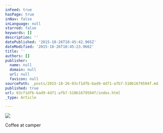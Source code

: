 ```yaml
---
inFeed: true
hasPage: true
inNav: false
inLanguage: null
starred: false
keywords: []
description: ''
datePublished: '2015-10-26T10:45:42.965Z'
dateModified: '2015-10-26T10:45:23.966Z'
title: ''
authors: []
publisher:
  name: null
  domain: null
  url: null
  favicon: null
sourcePath: _posts/2015-10-26-03cf1dfb-bad9-4d71-afb7-510b1679594f.md
published: true
url: 03cf1dfb-bad9-4d71-afb7-510b1679594f/index.html
_type: Article

---
```

![](https://the-grid-user-content.s3-us-west-2.amazonaws.com/34c89edb-4ae0-4a00-a969-1cd355b3ca33.JPG)

Coffee at camper